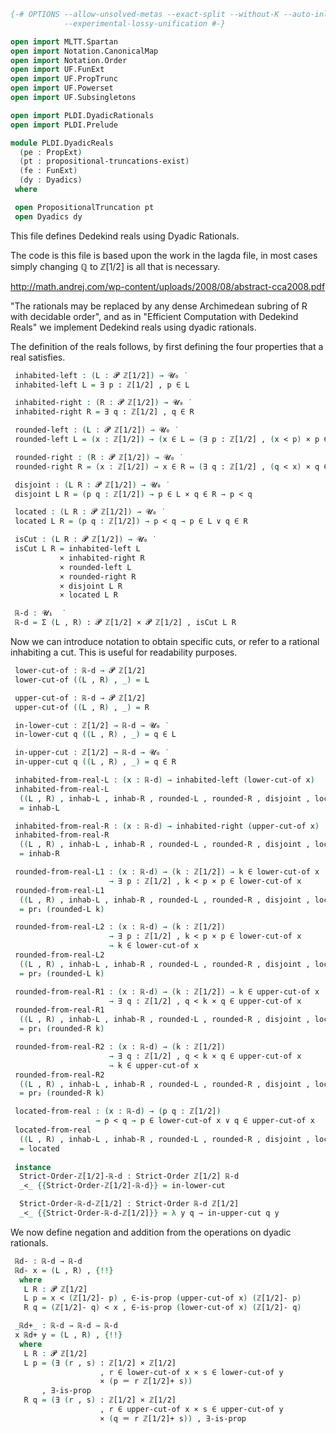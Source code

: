 ```agda
{-# OPTIONS --allow-unsolved-metas --exact-split --without-K --auto-inline
            --experimental-lossy-unification #-}

open import MLTT.Spartan
open import Notation.CanonicalMap
open import Notation.Order
open import UF.FunExt
open import UF.PropTrunc
open import UF.Powerset
open import UF.Subsingletons

open import PLDI.DyadicRationals
open import PLDI.Prelude

module PLDI.DyadicReals
  (pe : PropExt)
  (pt : propositional-truncations-exist)
  (fe : FunExt)
  (dy : Dyadics)
 where

 open PropositionalTruncation pt
 open Dyadics dy
```

This file defines Dedekind reals using Dyadic Rationals.

The code is this file is based upon the work in the lagda file, in most cases
simply changing ℚ to ℤ[1/2] is all that is necessary.

http://math.andrej.com/wp-content/uploads/2008/08/abstract-cca2008.pdf

"The rationals may be replaced by any dense Archimedean subring of R with
decidable order", and as in "Efficient Computation with Dedekind Reals" we
implement Dedekind reals using dyadic rationals.


The definition of the reals follows, by first defining the four properties that
a real satisfies.

```agda
 inhabited-left : (L : 𝓟 ℤ[1/2]) → 𝓤₀ ̇
 inhabited-left L = ∃ p ꞉ ℤ[1/2] , p ∈ L

 inhabited-right : (R : 𝓟 ℤ[1/2]) → 𝓤₀ ̇
 inhabited-right R = ∃ q ꞉ ℤ[1/2] , q ∈ R

 rounded-left : (L : 𝓟 ℤ[1/2]) → 𝓤₀ ̇
 rounded-left L = (x : ℤ[1/2]) → (x ∈ L ⇔ (∃ p ꞉ ℤ[1/2] , (x < p) × p ∈ L))

 rounded-right : (R : 𝓟 ℤ[1/2]) → 𝓤₀ ̇
 rounded-right R = (x : ℤ[1/2]) → x ∈ R ⇔ (∃ q ꞉ ℤ[1/2] , (q < x) × q ∈ R)

 disjoint : (L R : 𝓟 ℤ[1/2]) → 𝓤₀ ̇
 disjoint L R = (p q : ℤ[1/2]) → p ∈ L × q ∈ R → p < q

 located : (L R : 𝓟 ℤ[1/2]) → 𝓤₀ ̇
 located L R = (p q : ℤ[1/2]) → p < q → p ∈ L ∨ q ∈ R

 isCut : (L R : 𝓟 ℤ[1/2]) → 𝓤₀ ̇
 isCut L R = inhabited-left L
           × inhabited-right R
           × rounded-left L
           × rounded-right R
           × disjoint L R
           × located L R

 ℝ-d : 𝓤₁  ̇
 ℝ-d = Σ (L , R) ꞉ 𝓟 ℤ[1/2] × 𝓟 ℤ[1/2] , isCut L R
```

Now we can introduce notation to obtain specific cuts, or refer to a rational
inhabiting a cut. This is useful for readability purposes.

```agda
 lower-cut-of : ℝ-d → 𝓟 ℤ[1/2]
 lower-cut-of ((L , R) , _) = L

 upper-cut-of : ℝ-d → 𝓟 ℤ[1/2]
 upper-cut-of ((L , R) , _) = R

 in-lower-cut : ℤ[1/2] → ℝ-d → 𝓤₀ ̇
 in-lower-cut q ((L , R) , _) = q ∈ L

 in-upper-cut : ℤ[1/2] → ℝ-d → 𝓤₀ ̇
 in-upper-cut q ((L , R) , _) = q ∈ R

 inhabited-from-real-L : (x : ℝ-d) → inhabited-left (lower-cut-of x)
 inhabited-from-real-L
  ((L , R) , inhab-L , inhab-R , rounded-L , rounded-R , disjoint , located)
  = inhab-L

 inhabited-from-real-R : (x : ℝ-d) → inhabited-right (upper-cut-of x)
 inhabited-from-real-R
  ((L , R) , inhab-L , inhab-R , rounded-L , rounded-R , disjoint , located)
  = inhab-R

 rounded-from-real-L1 : (x : ℝ-d) → (k : ℤ[1/2]) → k ∈ lower-cut-of x
                      → ∃ p ꞉ ℤ[1/2] , k < p × p ∈ lower-cut-of x
 rounded-from-real-L1
  ((L , R) , inhab-L , inhab-R , rounded-L , rounded-R , disjoint , located) k
  = pr₁ (rounded-L k)

 rounded-from-real-L2 : (x : ℝ-d) → (k : ℤ[1/2])
                      → ∃ p ꞉ ℤ[1/2] , k < p × p ∈ lower-cut-of x
                      → k ∈ lower-cut-of x
 rounded-from-real-L2
  ((L , R) , inhab-L , inhab-R , rounded-L , rounded-R , disjoint , located) k
  = pr₂ (rounded-L k)

 rounded-from-real-R1 : (x : ℝ-d) → (k : ℤ[1/2]) → k ∈ upper-cut-of x
                      → ∃ q ꞉ ℤ[1/2] , q < k × q ∈ upper-cut-of x
 rounded-from-real-R1
  ((L , R) , inhab-L , inhab-R , rounded-L , rounded-R , disjoint , located) k
  = pr₁ (rounded-R k)

 rounded-from-real-R2 : (x : ℝ-d) → (k : ℤ[1/2])
                      → ∃ q ꞉ ℤ[1/2] , q < k × q ∈ upper-cut-of x
                      → k ∈ upper-cut-of x
 rounded-from-real-R2
  ((L , R) , inhab-L , inhab-R , rounded-L , rounded-R , disjoint , located) k
  = pr₂ (rounded-R k)

 located-from-real : (x : ℝ-d) → (p q : ℤ[1/2])
                   → p < q → p ∈ lower-cut-of x ∨ q ∈ upper-cut-of x
 located-from-real
  ((L , R) , inhab-L , inhab-R , rounded-L , rounded-R , disjoint , located)
  = located
 
 instance
  Strict-Order-ℤ[1/2]-ℝ-d : Strict-Order ℤ[1/2] ℝ-d
  _<_ {{Strict-Order-ℤ[1/2]-ℝ-d}} = in-lower-cut

  Strict-Order-ℝ-d-ℤ[1/2] : Strict-Order ℝ-d ℤ[1/2]
  _<_ {{Strict-Order-ℝ-d-ℤ[1/2]}} = λ y q → in-upper-cut q y
```

We now define negation and addition from the operations on dyadic rationals.

```agda
 ℝd- : ℝ-d → ℝ-d
 ℝd- x = (L , R) , {!!}
  where
   L R : 𝓟 ℤ[1/2]
   L p = x < (ℤ[1/2]- p) , ∈-is-prop (upper-cut-of x) (ℤ[1/2]- p) 
   R q = (ℤ[1/2]- q) < x , ∈-is-prop (lower-cut-of x) (ℤ[1/2]- q) 

 _ℝd+_ : ℝ-d → ℝ-d → ℝ-d
 x ℝd+ y = (L , R) , {!!}
  where
   L R : 𝓟 ℤ[1/2]
   L p = (∃ (r , s) ꞉ ℤ[1/2] × ℤ[1/2]
                    , r ∈ lower-cut-of x × s ∈ lower-cut-of y
                    × (p ＝ r ℤ[1/2]+ s))
       , ∃-is-prop
   R q = (∃ (r , s) ꞉ ℤ[1/2] × ℤ[1/2]
                    , r ∈ upper-cut-of x × s ∈ upper-cut-of y
                    × (q ＝ r ℤ[1/2]+ s)) , ∃-is-prop
```
